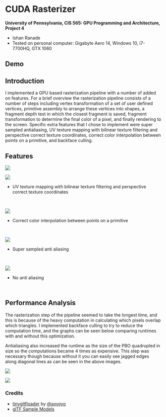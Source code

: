 CUDA Rasterizer
===============

**University of Pennsylvania, CIS 565: GPU Programming and Architecture, Project 4**

* Ishan Ranade
* Tested on personal computer: Gigabyte Aero 14, Windows 10, i7-7700HQ, GTX 1060

## Demo



## Introduction

I implemented a GPU based rasterization pipeline with a number of added on features.  For a brief overview the rasterization pipeline consists of a number of steps including vertex transformation of a set of user defined vertices, primitive assembly to arrange these vertices into shapes, a fragment depth test in which the closest fragment is saved, fragment transformation to determine the final color of a pixel, and finally rendering to the screen.  Specific extra features that I chose to implement were super sampled antialiasing, UV texture mapping with bilinear texture filtering and perspective correct texture coordinates, correct color interpolation between points on a primitive, and backface culling.

## Features

![](renders/truck.JPG)

![](renders/texture1.JPG)

- UV texture mapping with bilinear texture filtering and perspective correct texture coordinates

<br/>

![](renders/cow.JPG)

- Correct color interpolation between points on a primitive

<br/>

![](renders/aa2.JPG)

- Super sampled anti aliasing

<br/>

![](renders/noaa.JPG)

- No anti aliasing

<br/>

## Performance Analysis

The rasterization step of the pipeline seemed to take the longest time, and this is because of the heavy computation in calculating which pixels overlap which triangles.  I implemented backface culling to try to reduce the computation time, and the graphs can be seen below comparing runtimes with and without this optimization.

Antialiasing also increased the runtime as the size of the PBO quadrupled in size so the computations became 4 times as expensive.  This step was necessary though because without it you can easily see jagged edges along diagonal lines as can be seen in the above images.

![](renders/graph1.JPG)

![](renders/graph2.JPG)




### Credits

* [tinygltfloader](https://github.com/syoyo/tinygltfloader) by [@soyoyo](https://github.com/syoyo)
* [glTF Sample Models](https://github.com/KhronosGroup/glTF/blob/master/sampleModels/README.md)
